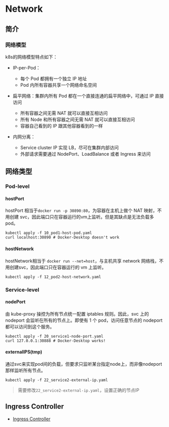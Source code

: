 # Network

## 简介

### 网络模型

k8s的网络模型特点如下：

- IP-per-Pod：
  - 每个 Pod 都拥有一个独立 IP 地址
  - Pod 内所有容器共享一个网络命名空间

- 扁平网络：集群内所有 Pod 都在一个直接连通的扁平网络中，可通过 IP 直接访问
  - 所有容器之间无需 NAT 就可以直接互相访问
  - 所有 Node 和所有容器之间无需 NAT 就可以直接互相访问
  - 容器自己看到的 IP 跟其他容器看到的一样
  
- 内网分离：
  - Service cluster IP 实现 LB，尽可在集群内部访问
  - 外部请求需要通过 NodePort、LoadBalance 或者 Ingress 来访问

## 网络类型

### Pod-level

#### hostPort

hostPort 相当于`docker run -p 30890:80`，为容器在主机上做个 NAT 映射，不用创建 svc，因此端口只在容器运行的vm上监听。但是其缺点是无法负载多 pod。

```shell
kubectl apply -f 10_pod1-host-pod.yaml
curl localhost:30890 # Docker-Desktop doesn't work
```

#### hostNetwork

hostNetwork相当于 `docker run --net=host`，与主机共享 network 网络栈，不用创建svc，因此端口只在容器运行的 vm 上监听。

```shell
kubectl apply -f 12_pod2-host-network.yaml
```

### Service-level

#### nodePort

由 kube-proxy 操控为所有节点统一配置 iptables 规则。因此，svc 上的 nodeport 会监听在所有的节点上。即使有 1 个 pod，访问任意节点的 nodeport 都可以访问到这个服务。

```shell
kubectl apply -f 20_service1-node-port.yaml
curl 127.0.0.1:30888 # Docker-Desktop works!
```

#### externalIPS(tmp)

通过svc来实现pod间的负载，但要求只监听某台指定node上，而非像nodeport那样监听所有节点。

```shell
kubectl apply -f 22_service2-external-ip.yaml
```

> 需要修改`22_service2-external-ip.yaml`，设置正确的节点IP

## Ingress Controller

- [Ingress Controller](30_ingress/README.md)
